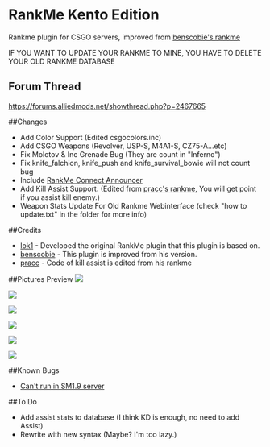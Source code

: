 # RankMe Kento Edition
Rankme plugin for CSGO servers, improved from [benscobie's rankme](https://github.com/benscobie/sourcemod-rankme)

IF YOU WANT TO UPDATE YOUR RANKME TO MINE, YOU HAVE TO DELETE YOUR OLD RANKME DATABASE

## Forum Thread
https://forums.alliedmods.net/showthread.php?p=2467665

##Changes
* Add Color Support (Edited csgocolors.inc)
* Add CSGO Weapons (Revolver, USP-S, M4A1-S, CZ75-A...etc)
* Fix Molotov & Inc Grenade Bug (They are count in "Inferno")
* Fix knife_falchion, knife_push and knife_survival_bowie will not count bug
* Include [RankMe Connect Announcer](https://forums.alliedmods.net/showthread.php?t=169162)
* Add Kill Assist Support. (Edited from [pracc's rankme](http://hlmod.ru/resources/cs-go-rankme-web.132/), You will get point if you assist kill enemy.)
* Weapon Stats Update For Old Rankme Webinterface (check "how to update.txt" in the folder for more info)

##Credits
* [lok1](https://forums.alliedmods.net/showthread.php?t=155621) - Developed the original RankMe plugin that this plugin is based on.
* [benscobie](https://github.com/benscobie/sourcemod-rankme) - This plugin is improved from his version.
* [pracc](http://hlmod.ru/resources/cs-go-rankme-web.132/) - Code of kill assist is edited from his rankme

##Pictures Preview
![](http://i.imgur.com/61RcRQf.jpg "")

![](http://i.imgur.com/HDcyseY.jpg "")

![](http://i.imgur.com/61RcRQf.jpg "")

![](http://i.imgur.com/GMc9AKk.jpg "")

![](http://i.imgur.com/DA8FYdA.jpg "")

![](http://i.imgur.com/z9PpSmj.jpg "")

##Known Bugs
* [Can't run in SM1.9 server](https://forums.alliedmods.net/showpost.php?p=2467450&postcount=1247)

##To Do
* Add assist stats to database (I think KD is enough, no need to add Assist)
* Rewrite with new syntax (Maybe? I'm too lazy.)
